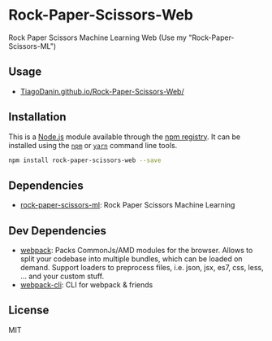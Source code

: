 # Rock-Paper-Scissors-Web
Rock Paper Scissors Machine Learning Web (Use my "Rock-Paper-Scissors-ML")

## Usage

- [TiagoDanin.github.io/Rock-Paper-Scissors-Web/](https://TiagoDanin.github.io/Rock-Paper-Scissors-Web/)

## Installation

This is a [Node.js](https://nodejs.org/) module available through the
[npm registry](https://www.npmjs.com/). It can be installed using the
[`npm`](https://docs.npmjs.com/getting-started/installing-npm-packages-locally)
or
[`yarn`](https://yarnpkg.com/en/)
command line tools.

```sh
npm install rock-paper-scissors-web --save
```

## Dependencies

- [rock-paper-scissors-ml](https://ghub.io/rock-paper-scissors-ml): Rock Paper Scissors Machine Learning

## Dev Dependencies

- [webpack](https://ghub.io/webpack): Packs CommonJs/AMD modules for the browser. Allows to split your codebase into multiple bundles, which can be loaded on demand. Support loaders to preprocess files, i.e. json, jsx, es7, css, less, ... and your custom stuff.
- [webpack-cli](https://ghub.io/webpack-cli): CLI for webpack &amp; friends

## License

MIT
